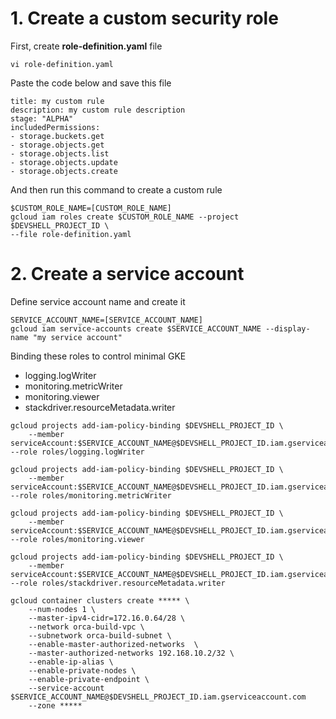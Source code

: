 # 1. Create a custom security role
First, create <b>role-definition.yaml</b> file

```
vi role-definition.yaml
```
Paste the code below and save this file
```
title: my custom rule
description: my custom rule description
stage: "ALPHA"
includedPermissions:
- storage.buckets.get
- storage.objects.get
- storage.objects.list
- storage.objects.update
- storage.objects.create
```
And then run this command to create a custom rule
```
$CUSTOM_ROLE_NAME=[CUSTOM_ROLE_NAME]
gcloud iam roles create $CUSTOM_ROLE_NAME --project $DEVSHELL_PROJECT_ID \
--file role-definition.yaml
```

# 2. Create a service account
Define service account name and create it
```
SERVICE_ACCOUNT_NAME=[SERVICE_ACCOUNT_NAME]
gcloud iam service-accounts create $SERVICE_ACCOUNT_NAME --display-name "my service account"
```
Binding these roles to control minimal GKE
- logging.logWriter
- monitoring.metricWriter
- monitoring.viewer
- stackdriver.resourceMetadata.writer
```
gcloud projects add-iam-policy-binding $DEVSHELL_PROJECT_ID \
    --member serviceAccount:$SERVICE_ACCOUNT_NAME@$DEVSHELL_PROJECT_ID.iam.gserviceaccount.com --role roles/logging.logWriter
    
gcloud projects add-iam-policy-binding $DEVSHELL_PROJECT_ID \
    --member serviceAccount:$SERVICE_ACCOUNT_NAME@$DEVSHELL_PROJECT_ID.iam.gserviceaccount.com --role roles/monitoring.metricWriter
    
gcloud projects add-iam-policy-binding $DEVSHELL_PROJECT_ID \
    --member serviceAccount:$SERVICE_ACCOUNT_NAME@$DEVSHELL_PROJECT_ID.iam.gserviceaccount.com --role roles/monitoring.viewer
    
gcloud projects add-iam-policy-binding $DEVSHELL_PROJECT_ID \
    --member serviceAccount:$SERVICE_ACCOUNT_NAME@$DEVSHELL_PROJECT_ID.iam.gserviceaccount.com --role roles/stackdriver.resourceMetadata.writer
```


```
gcloud container clusters create ***** \
    --num-nodes 1 \
    --master-ipv4-cidr=172.16.0.64/28 \
    --network orca-build-vpc \
    --subnetwork orca-build-subnet \
    --enable-master-authorized-networks  \
    --master-authorized-networks 192.168.10.2/32 \
    --enable-ip-alias \
    --enable-private-nodes \
    --enable-private-endpoint \
    --service-account $SERVICE_ACCOUNT_NAME@$DEVSHELL_PROJECT_ID.iam.gserviceaccount.com 
    --zone *****
```
